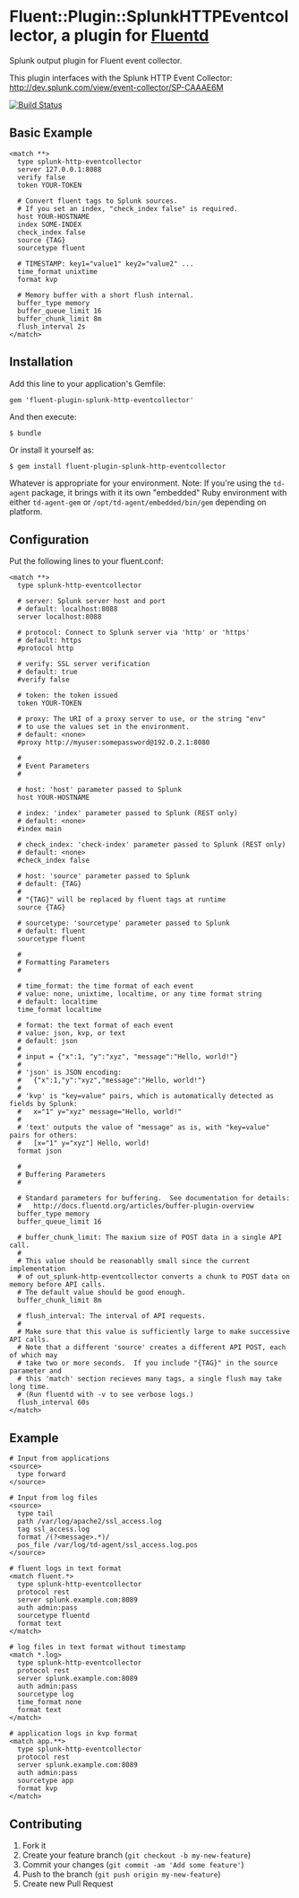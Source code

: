# Fluent::Plugin::SplunkHTTPEventcollector, a plugin for [Fluentd](http://fluentd.org)

Splunk output plugin for Fluent event collector.

This plugin interfaces with the Splunk HTTP Event Collector:
  http://dev.splunk.com/view/event-collector/SP-CAAAE6M

[![Build Status](https://travis-ci.org/brycied00d/fluent-plugin-splunk-http-eventcollector.svg?branch=master)](https://travis-ci.org/brycied00d/fluent-plugin-splunk-http-eventcollector)

## Basic Example

    <match **>
      type splunk-http-eventcollector
      server 127.0.0.1:8088
      verify false
      token YOUR-TOKEN

      # Convert fluent tags to Splunk sources.
      # If you set an index, "check_index false" is required.
      host YOUR-HOSTNAME
      index SOME-INDEX
      check_index false
      source {TAG}
      sourcetype fluent

      # TIMESTAMP: key1="value1" key2="value2" ...
      time_format unixtime
      format kvp

      # Memory buffer with a short flush internal.
      buffer_type memory
      buffer_queue_limit 16
      buffer_chunk_limit 8m
      flush_interval 2s
    </match>

## Installation

Add this line to your application's Gemfile:

    gem 'fluent-plugin-splunk-http-eventcollector'

And then execute:

    $ bundle

Or install it yourself as:

    $ gem install fluent-plugin-splunk-http-eventcollector

Whatever is appropriate for your environment. Note: If you're using the
`td-agent` package, it brings with it its own "embedded" Ruby environment with
either `td-agent-gem` or `/opt/td-agent/embedded/bin/gem` depending on platform.

## Configuration

Put the following lines to your fluent.conf:

    <match **>
      type splunk-http-eventcollector

      # server: Splunk server host and port
      # default: localhost:8088
      server localhost:8088

      # protocol: Connect to Splunk server via 'http' or 'https'
      # default: https
      #protocol http

      # verify: SSL server verification
      # default: true
      #verify false

      # token: the token issued
      token YOUR-TOKEN

      # proxy: The URI of a proxy server to use, or the string "env"
      # to use the values set in the environment.
      # default: <none>
      #proxy http://myuser:somepassword@192.0.2.1:8080

      #
      # Event Parameters
      #

      # host: 'host' parameter passed to Splunk
      host YOUR-HOSTNAME

      # index: 'index' parameter passed to Splunk (REST only)
      # default: <none>
      #index main

      # check_index: 'check-index' parameter passed to Splunk (REST only)
      # default: <none>
      #check_index false

      # host: 'source' parameter passed to Splunk
      # default: {TAG}
      #
      # "{TAG}" will be replaced by fluent tags at runtime
      source {TAG}

      # sourcetype: 'sourcetype' parameter passed to Splunk
      # default: fluent
      sourcetype fluent

      #
      # Formatting Parameters
      #

      # time_format: the time format of each event
      # value: none, unixtime, localtime, or any time format string
      # default: localtime
      time_format localtime

      # format: the text format of each event
      # value: json, kvp, or text
      # default: json
      #
      # input = {"x":1, "y":"xyz", "message":"Hello, world!"}
      # 
      # 'json' is JSON encoding:
      #   {"x":1,"y":"xyz","message":"Hello, world!"}
      # 
      # 'kvp' is "key=value" pairs, which is automatically detected as fields by Splunk:
      #   x="1" y="xyz" message="Hello, world!"
      # 
      # 'text' outputs the value of "message" as is, with "key=value" pairs for others:
      #   [x="1" y="xyz"] Hello, world!
      format json

      #
      # Buffering Parameters
      #

      # Standard parameters for buffering.  See documentation for details:
      #   http://docs.fluentd.org/articles/buffer-plugin-overview
      buffer_type memory
      buffer_queue_limit 16

      # buffer_chunk_limit: The maxium size of POST data in a single API call.
      # 
      # This value should be reasonablly small since the current implementation
      # of out_splunk-http-eventcollector converts a chunk to POST data on memory before API calls.
      # The default value should be good enough.
      buffer_chunk_limit 8m

      # flush_interval: The interval of API requests.
      # 
      # Make sure that this value is sufficiently large to make successive API calls.
      # Note that a different 'source' creates a different API POST, each of which may
      # take two or more seconds.  If you include "{TAG}" in the source parameter and
      # this 'match' section recieves many tags, a single flush may take long time.
      # (Run fluentd with -v to see verbose logs.)
      flush_interval 60s
    </match>

## Example

    # Input from applications
    <source>
      type forward
    </source>

    # Input from log files
    <source>
      type tail
      path /var/log/apache2/ssl_access.log
      tag ssl_access.log
      format /(?<message>.*)/
      pos_file /var/log/td-agent/ssl_access.log.pos
    </source>

    # fluent logs in text format
    <match fluent.*>
      type splunk-http-eventcollector
      protocol rest
      server splunk.example.com:8089
      auth admin:pass
      sourcetype fluentd
      format text
    </match>

    # log files in text format without timestamp
    <match *.log>
      type splunk-http-eventcollector
      protocol rest
      server splunk.example.com:8089
      auth admin:pass
      sourcetype log
      time_format none
      format text
    </match>

    # application logs in kvp format
    <match app.**>
      type splunk-http-eventcollector
      protocol rest
      server splunk.example.com:8089
      auth admin:pass
      sourcetype app
      format kvp
    </match>

## Contributing

1. Fork it
2. Create your feature branch (`git checkout -b my-new-feature`)
3. Commit your changes (`git commit -am 'Add some feature'`)
4. Push to the branch (`git push origin my-new-feature`)
5. Create new Pull Request
